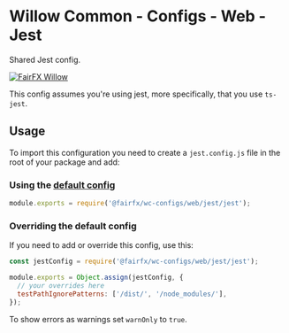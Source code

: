 # Willow Common - Configs - Web - Jest

Shared Jest config.

[![FairFX Willow](https://img.shields.io/badge/%20fairfx-willow-00AFCE.svg?style=for-the-badge)](https://github.com/FairFXGroup/willow-common)

This config assumes you're using jest, more specifically, that you use `ts-jest`.

## Usage

To import this configuration you need to create a `jest.config.js` file in the root of your package and add:

### Using the [default config](jest.js)

```js
module.exports = require('@fairfx/wc-configs/web/jest/jest');
```

### Overriding the default config

If you need to add or override this config, use this:

```js
const jestConfig = require('@fairfx/wc-configs/web/jest/jest');

module.exports = Object.assign(jestConfig, {
  // your overrides here
  testPathIgnorePatterns: ['/dist/', '/node_modules/'],
});
```

To show errors as warnings set `warnOnly` to `true`.
